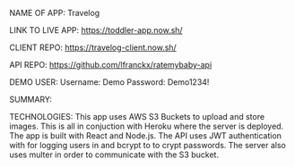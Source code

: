 NAME OF APP: Travelog

LINK TO LIVE APP: https://toddler-app.now.sh/

CLIENT REPO: https://travelog-client.now.sh/

API REPO: https://github.com/lfranckx/ratemybaby-api

DEMO USER:
    Username: Demo
    Password: Demo1234!

SUMMARY:


TECHNOLOGIES:
This app uses AWS S3 Buckets to upload and store images.  This is all in conjuction with Heroku where the server is deployed. The app is built with React and Node.js.  The API uses JWT authentication with for logging users in and bcrypt to to crypt passwords.  The server also uses multer in order to communicate with the S3 bucket. 